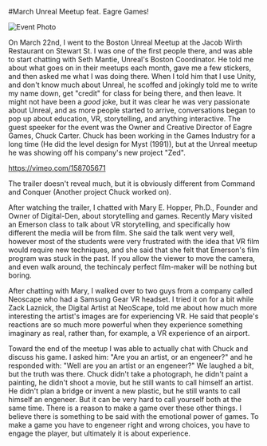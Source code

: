 
#March Unreal Meetup feat. Eagre Games!

![Event Photo](http://i.imgur.com/mcjiUgl.jpg)

On March 22nd, I went to the Boston Unreal Meetup at the Jacob Wirth Restaurant on Stewart St. I was one of the first people there, and was able to start chatting with Seth Mantie, Unreal's Boston Coordinator. 
He told me about what goes on in their meetups each month, gave me a few stickers, and then asked me what I was doing there.
When I told him that I use Unity, and don't know much about Unreal, he scoffed and jokingly told me to write my name down, get "credit" for class for being there, and then leave. 
It might not have been a *good* joke, but it was clear he was very passionate about Unreal, and as more people started to arrive, conversations began to pop up about education, VR, storytelling, and anything interactive.
The guest speeker for the event was the Owner and Creative Director of Eagre Games, Chuck Carter. Chuck has been working in the Games Industry for a long time (He did the level design for Myst (1991)), but at the Unreal meetup he was showing off his company's new project "Zed".

https://vimeo.com/158705671

The trailer doesn't reveal much, but it is obviously different from Command and Conquer (Another project Chuck worked on). 

After watching the trailer, I chatted with Mary E. Hopper, Ph.D., Founder and Owner of Digital-Den, about storytelling and games. Recently Mary visited an Emerson class to talk about VR storytelling, and specifically how different the media will be from film. She said the talk went very well,
however most of the students were very frustrated with the idea that VR film would require new techniques, and she said that she felt that Emerson's film program was stuck in the past. If you allow the viewer to move the camera, and even walk around, the techincaly perfect film-maker will be nothing but boring. 

After chatting with Mary, I walked over to two guys from a company called Neoscape who had a Samsung Gear VR headset. I tried it on for a bit while Zack Laznick, the Digital Artist at NeoScape, told me about how much more interesting the artist's images are for experiencing VR. 
He said that people's reactions are so much more powerful when they experience something imaginary as real, rather than, for example, a VR experience of an airport.

Toward the end of the meetup I was able to actually chat with Chuck and discuss his game. I asked him: "Are you an artist, or an engeneer?" and he responded with: "Well are you an artist or an engeneer?" We laughed a bit, but
the truth was there. Chuck didn't take a photograph, he didn't paint a painting, he didn't shoot a movie, but he still wants to call himself an artist. He didn't plan a bridge or invent a new plastic, but he still wants to call himself an engeneer. But it can be very hard to call yourself both at the same time.
There is a reason to make a game over these other things. I believe there is something to be said with the emotional power of games. To make a game you have to engeneer right and wrong choices, you have to engage the player, but ultimately it is about experience.

